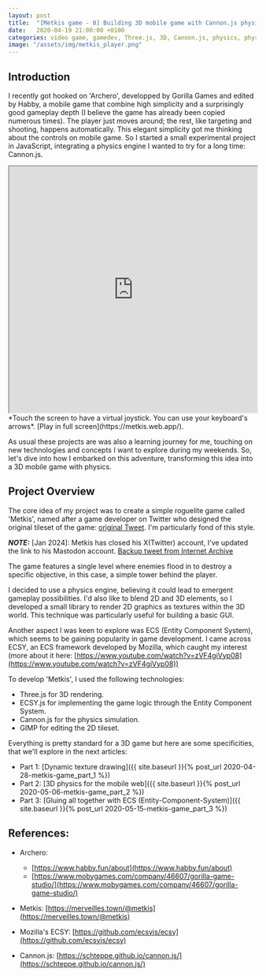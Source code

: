 ```yaml
---
layout: post
title:  "[Metkis game - 0] Building 3D mobile game with Cannon.js physics: an experimental journey!"
date:   2020-04-19 21:00:00 +0100
categories: video game, gamedev, Three.js, 3D, Cannon.js, physics, physics engine, ECS, Entity-Component-Systems
image: "/assets/img/metkis_player.png"
---
```


## Introduction

I recently got hooked on 'Archero', developped by Gorilla Games and edited by Habby, a mobile game that combine high simplicity and a surprisingly good gameplay depth (I believe the game has already been copied numerous times). The player just moves around; the rest, like targeting and shooting, happens automatically. 
This elegant simplicity got me thinking about the controls on mobile game. So I started a small experimental project in JavaScript, integrating a physics engine I wanted to try for a long time: Cannon.js.


<iframe src="https://metkis.web.app/" width="100%" height="500px"></iframe>
*Touch the screen to have a virtual joystick. You can use your keyboard's arrows*.
[Play in full screen](https://metkis.web.app/).


As usual these projects are was also a learning journey for me, touching on new technologies and concepts I want to explore during my weekends.
So, let's dive into how I embarked on this adventure, transforming this idea into a 3D mobile game with physics.

## Project Overview

The core idea of my project was to create a simple roguelite game called 'Metkis', named after a game developer on Twitter who designed the original tileset of the game: [original Tweet](https://twitter.com/metkis/status/1024058489860186112). I'm particularly fond of this style. 

**_NOTE:_** [Jan 2024]: Metkis has closed his X(Twitter) account, I've updated the link to his Mastodon account. [Backup tweet from Internet Archive](https://web.archive.org/web/20211014180927/https://twitter.com/metkis/status/1024058489860186112)

The game features a single level where enemies flood in to destroy a specific objective, in this case, a simple tower behind the player.

I decided to use a physics engine, believing it could lead to emergent gameplay possibilities. 
I'd also like to blend 2D and 3D elements, so I developed a small library to render 2D graphics as textures within the 3D world.
This technique was particularly useful for building a basic GUI.

Another aspect I was keen to explore was ECS (Entity Component System), which seems to be gaining popularity in game development. 
I came across ECSY, an ECS framework developed by Mozilla, which caught my interest (more about it here: [https://www.youtube.com/watch?v=zVF4giVyp08](https://www.youtube.com/watch?v=zVF4giVyp08))

To develop 'Metkis', I used the following technologies:

- Three.js for 3D rendering.
- ECSY.js for implementing the game logic through the Entity Component System.
- Cannon.js for the physics simulation.
- GIMP for editing the 2D tileset.

Everything is pretty standard for a 3D game but here are some specificities, that we'll explore in the next articles: 

- Part 1: [Dynamic texture drawing]({{ site.baseurl }}{% post_url 2020-04-28-metkis-game_part_1 %})
- Part 2: [3D physics for the mobile web]({{ site.baseurl }}{% post_url 2020-05-06-metkis-game_part_2 %})
- Part 3: [Gluing all together with ECS (Entity-Component-System)]({{ site.baseurl }}{% post_url 2020-05-15-metkis-game_part_3 %})


## References: 

- Archero:
  - [https://www.habby.fun/about](https://www.habby.fun/about)
  - [https://www.mobygames.com/company/46607/gorilla-game-studio/](https://www.mobygames.com/company/46607/gorilla-game-studio/)

- Metkis: [https://merveilles.town/@metkis](https://merveilles.town/@metkis)

- Mozilla's ECSY: [https://github.com/ecsyjs/ecsy](https://github.com/ecsyjs/ecsy)

- Cannon.js: [https://schteppe.github.io/cannon.js/](https://schteppe.github.io/cannon.js/)
